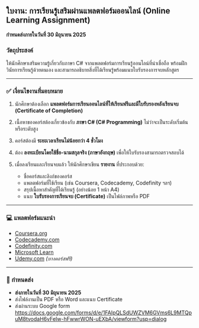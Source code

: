 ## ใบงาน: การเรียนรู้เสริมผ่านแพลตฟอร์มออนไลน์ (Online Learning Assignment)

**กำหนดส่งภายในวันที่ 30 มิถุนายน 2025**

### วัตถุประสงค์

ให้นักศึกษาเสริมความรู้เกี่ยวกับภาษา C# จากแพลตฟอร์มการเรียนรู้ออนไลน์ที่น่าเชื่อถือ พร้อมฝึกวินัยการเรียนรู้ด้วยตนเอง และสามารถอธิบายสิ่งที่ได้เรียนรู้พร้อมแนบใบรับรองการจบหลักสูตร

---

### ✅ เงื่อนไขงานที่มอบหมาย

1. นักศึกษาต้องเลือก **แพลตฟอร์มการเรียนออนไลน์ที่ให้เรียนฟรีและมีใบรับรองหลังเรียนจบ (Certificate of Completion)**
2. เนื้อหาของคอร์สต้องเกี่ยวข้องกับ **ภาษา C# (C# Programming)** ไม่ว่าจะเป็นระดับเริ่มต้นหรือระดับสูง
3. คอร์สต้องมี **ระยะเวลาเรียนไม่น้อยกว่า 4 ชั่วโมง**
4. ต้อง **ลงทะเบียนโดยใช้ชื่อ-นามสกุลจริง (ภาษาอังกฤษ)** เพื่อให้ใบรับรองสามารถตรวจสอบได้
5. เมื่อลงเรียนและเรียนจบแล้ว ให้นักศึกษาเขียน **รายงาน** ที่ประกอบด้วย:

   * ชื่อคอร์สและลิงก์ของคอร์ส
   * แพลตฟอร์มที่ใช้เรียน (เช่น Coursera, Codecademy, Codefinity ฯลฯ)
   * สรุปเนื้อหาสำคัญที่ได้เรียนรู้ (อย่างน้อย 1 หน้า A4)
   * แนบ **ใบรับรองการเรียนจบ (Certificate)** เป็นไฟล์ภาพหรือ PDF

---

### 💻 แพลตฟอร์มแนะนำ

* [Coursera.org](https://www.coursera.org/)
* [Codecademy.com](https://www.codecademy.com/)
* [Codefinity.com](https://codefinity.com/)
* [Microsoft Learn](https://learn.microsoft.com/en-us/training/)
* [Udemy.com](https://www.udemy.com/) *(บางคอร์สฟรี)*

---

### 📅 กำหนดส่ง

* **ส่งภายในวันที่ 30 มิถุนายน 2025**
* ส่งไฟล์งานเป็น PDF หรือ Word และแนบ Certificate
* ส่งผ่านระบบ Google form
https://docs.google.com/forms/d/e/1FAIpQLSdUWZVM6GVms6L9MTQpuM8tvodaH6vFeIw-hFwwrWON-uEXbA/viewform?usp=dialog
